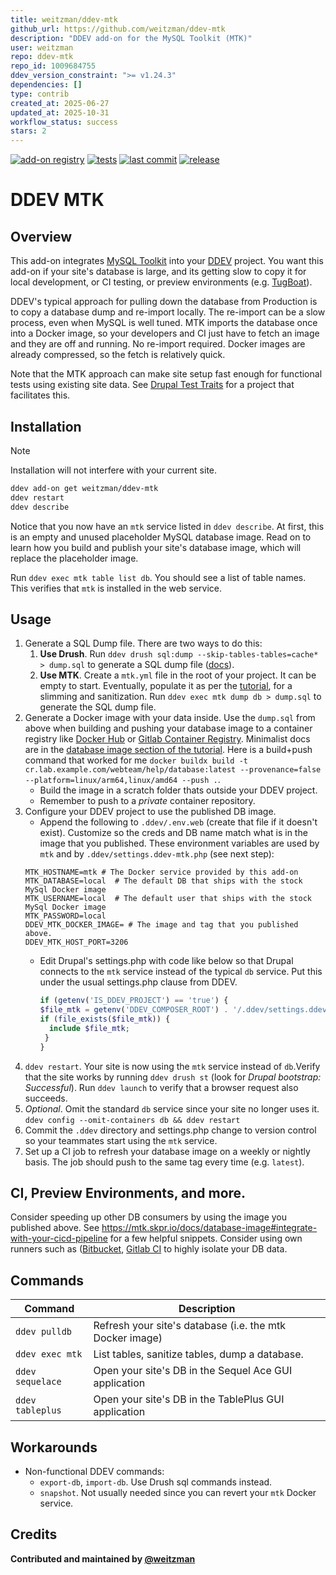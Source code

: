 ```yaml
---
title: weitzman/ddev-mtk
github_url: https://github.com/weitzman/ddev-mtk
description: "DDEV add-on for the MySQL Toolkit (MTK)"
user: weitzman
repo: ddev-mtk
repo_id: 1009684755
ddev_version_constraint: ">= v1.24.3"
dependencies: []
type: contrib
created_at: 2025-06-27
updated_at: 2025-10-31
workflow_status: success
stars: 2
---
```


[![add-on registry](https://img.shields.io/badge/DDEV-Add--on_Registry-blue)](https://addons.ddev.com)
[![tests](https://github.com/weitzman/ddev-mtk/actions/workflows/tests.yml/badge.svg?branch=main)](https://github.com/weitzman/ddev-mtk/actions/workflows/tests.yml?query=branch%3Amain)
[![last commit](https://img.shields.io/github/last-commit/weitzman/ddev-mtk)](https://github.com/weitzman/ddev-mtk/commits)
[![release](https://img.shields.io/github/v/release/weitzman/ddev-mtk)](https://github.com/weitzman/ddev-mtk/releases/latest)

# DDEV MTK

## Overview

This add-on integrates [MySQL Toolkit](https://mtk.skpr.io/) into your [DDEV](https://ddev.com/) project. You want this add-on if your site's database is large, and its getting slow to copy it for local development, or CI testing, or preview environments (e.g. [TugBoat](https://www.tugboatqa.com/)).

DDEV's typical approach for pulling down the database from Production is to copy a database dump and re-import locally. The re-import can be a slow process, even when MySQL is well tuned. MTK imports the database once into a Docker image, so your developers and CI just have to fetch an image and they are off and running. No re-import required. Docker images are already compressed, so the fetch is relatively quick. 

Note that the MTK approach can make site setup fast enough for functional tests using existing site data. See [Drupal Test Traits](https://git.drupalcode.org/project/dtt) for a project that facilitates this.

## Installation

> [!NOTE]
> Installation will not interfere with your current site.

```bash
ddev add-on get weitzman/ddev-mtk
ddev restart
ddev describe
```
Notice that you now have an `mtk` service listed in `ddev describe`. At first, this is an empty and unused placeholder MySQL database image. Read on to learn how you build and publish your site's database image, which will replace the placeholder image.

Run `ddev exec mtk table list db`. You should see a list of table names. This verifies that `mtk` is installed in the web service. 

## Usage

1. Generate a SQL Dump file. There are two ways to do this:
   1. **Use Drush**. Run `ddev drush sql:dump --skip-tables-tables=cache* > dump.sql` to generate a SQL dump file ([docs](https://www.drush.org/latest/commands/sql_dump/)). 
   1. **Use MTK**. Create a `mtk.yml` file in the root of your project. It can be empty to start. Eventually, populate it as per the [tutorial](https://mtk.skpr.io/docs/tutorial#configuration-file), for a slimming and sanitization. Run `ddev exec mtk dump db > dump.sql` to generate the SQL dump file.
1. Generate a Docker image with your data inside. Use the `dump.sql` from above when building and pushing your database image to a container registry like [Docker Hub](https://hub.docker.com/) or [Gitlab Container Registry](https://docs.gitlab.com/user/packages/container_registry/). Minimalist docs are in the [database image section of the tutorial](https://mtk.skpr.io/docs/database-image). Here is a build+push command that worked for me `docker buildx build -t cr.lab.example.com/webteam/help/database:latest --provenance=false --platform=linux/arm64,linux/amd64 --push .`.
    - Build the image in a scratch folder thats outside your DDEV project.
    - Remember to push to a _private_ container repository.
1. Configure your DDEV project to use the published DB image.
   - Append the following to `.ddev/.env.web` (create that file if it doesn't exist). Customize so the creds and DB name match what is in the image that you published. These environment variables are used by `mtk` and by `.ddev/settings.ddev-mtk.php` (see next step):
    ```
    MTK_HOSTNAME=mtk # The Docker service provided by this add-on
    MTK_DATABASE=local  # The default DB that ships with the stock MySql Docker image
    MTK_USERNAME=local  # The default user that ships with the stock MySql Docker image
    MTK_PASSWORD=local
    DDEV_MTK_DOCKER_IMAGE= # The image and tag that you published above.
    DDEV_MTK_HOST_PORT=3206
    ```
   - Edit Drupal's settings.php with code like below so that Drupal connects to the `mtk` service instead of the typical `db` service. Put this under the usual settings.php clause from DDEV.
       ```php
       if (getenv('IS_DDEV_PROJECT') == 'true') {
       $file_mtk = getenv('DDEV_COMPOSER_ROOT') . '/.ddev/settings.ddev-mtk.php';
       if (file_exists($file_mtk)) {
         include $file_mtk;
        }
       }
       ```
1. `ddev restart`. Your site is now using the `mtk` service instead of `db`.Verify that the site works by running `ddev drush st` (look for _Drupal bootstrap: Successful_). Run `ddev launch` to verify that a browser request also succeeds.
1. _Optional_. Omit the standard `db` service since your site no longer uses it. `ddev config --omit-containers db && ddev restart`
1. Commit the `.ddev` directory and settings.php change to version control so your teammates start using the `mtk` service.
1. Set up a CI job to refresh your database image on a weekly or nightly basis. The job should push to the same tag every time (e.g. `latest`). 

## CI, Preview Environments, and more.

Consider speeding up other DB consumers by using the image you published above. See https://mtk.skpr.io/docs/database-image#integrate-with-your-cicd-pipeline for a few helpful snippets. Consider using own runners such as ([Bitbucket](https://support.atlassian.com/bitbucket-cloud/docs/runners/), [Gitlab CI](https://docs.gitlab.com/runner/) to highly isolate your DB data.

## Commands

| Command          | Description                                              |
|------------------|----------------------------------------------------------|
| `ddev pulldb`    | Refresh your site's database (i.e. the mtk Docker image) |
| `ddev exec mtk`  | List tables, sanitize tables, dump a database.           |
| `ddev sequelace` | Open your site's DB in the Sequel Ace GUI application    |
| `ddev tableplus` | Open your site's DB in the TablePlus GUI application     |

## Workarounds

- Non-functional DDEV commands: 
  - `export-db`, `import-db`. Use Drush sql commands instead.
  - `snapshot`. Not usually needed since you can revert your `mtk` Docker service.

## Credits

**Contributed and maintained by [@weitzman](https://github.com/weitzman)**
